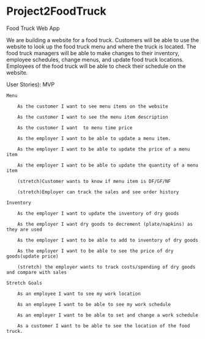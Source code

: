 # Project2FoodTruck
Food Truck Web App

We are building a website for a food truck. Customers will be able to use the website to look up the food truck menu and where the truck is located. The food truck managers will be able to make changes to their inventory, employee schedules, change menus, and update food truck locations. Employees of the food truck will be able to check their schedule on the website.

User Stories):
MVP

	Menu

		As the customer I want to see menu items on the website

		As the customer I want to see the menu item description

		As the customer I want  to menu time price

		As the employer I want to be able to update a menu item.

		As the employer I want to be able to update the price of a menu item

		As the employer I want to be able to update the quantity of a menu item

		(stretch)Customer wants to know if menu item is DF/GF/NF

		(stretch)Employer can track the sales and see order history

	Inventory

		As the employer I want to update the inventory of dry goods

		As the employer I want dry goods to decrement (plate/napkins) as they are used

		As the employer I want to be able to add to inventory of dry goods

		As the employer I want to be able to see the price of dry goods(update price)

		(stretch) the employer wants to track costs/spending of dry goods and compare with sales

	Stretch Goals

		As an employee I want to see my work location

		As an employee I want to be able to see my work schedule

		As an employer I want to be able to set and change a work schedule

		As a customer I want to be able to see the location of the food truck.

